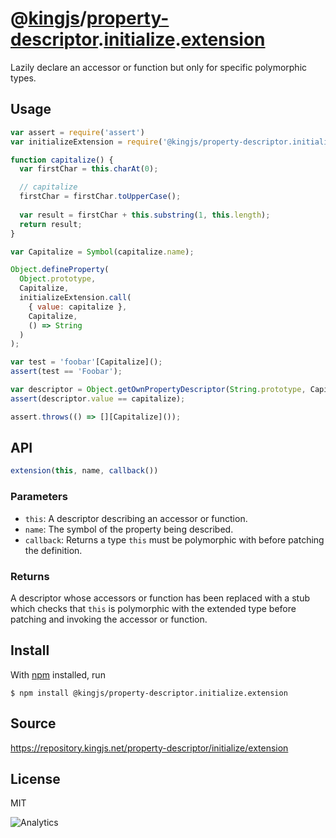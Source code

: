 # @[kingjs][@kingjs]/[property-descriptor][ns0].[initialize][ns1].[extension][ns2]
Lazily declare an accessor or function  but only for specific polymorphic types.
## Usage
```js
var assert = require('assert')
var initializeExtension = require('@kingjs/property-descriptor.initialize.extension');

function capitalize() {
  var firstChar = this.charAt(0);

  // capitalize
  firstChar = firstChar.toUpperCase();
  
  var result = firstChar + this.substring(1, this.length);
  return result;
}

var Capitalize = Symbol(capitalize.name);

Object.defineProperty(
  Object.prototype,
  Capitalize,
  initializeExtension.call(
    { value: capitalize },
    Capitalize,
    () => String
  )
);

var test = 'foobar'[Capitalize]();
assert(test == 'Foobar');

var descriptor = Object.getOwnPropertyDescriptor(String.prototype, Capitalize);
assert(descriptor.value == capitalize);

assert.throws(() => [][Capitalize]());

```

## API
```ts
extension(this, name, callback())
```
### Parameters
- `this`: A descriptor describing an accessor or function.
- `name`: The symbol of the property being described.
- `callback`: Returns a type `this` must be polymorphic with before patching the definition.

### Returns
A descriptor whose accessors or function has been replaced with a stub which checks that `this` is polymorphic with the extended type before patching and invoking the accessor or function.

## Install
With [npm](https://npmjs.org/) installed, run
```
$ npm install @kingjs/property-descriptor.initialize.extension
```
## Source
https://repository.kingjs.net/property-descriptor/initialize/extension
## License
MIT

![Analytics](https://analytics.kingjs.net/property-descriptor/initialize/extension)

[@kingjs]: https://www.npmjs.com/package/kingjs
[ns0]: https://www.npmjs.com/package/@kingjs/property-descriptor
[ns1]: https://www.npmjs.com/package/@kingjs/property-descriptor.initialize
[ns2]: https://www.npmjs.com/package/@kingjs/property-descriptor.initialize.extension
